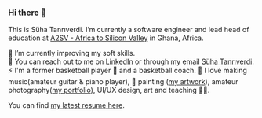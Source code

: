 ### Hi there 👋

This is Süha Tanrıverdi. I’m currently a software engineer and lead head of education at [A2SV - Africa to Silicon Valley](http://a2sv.org/) in Ghana, Africa.<br>

🌱 I’m currently improving my soft skills.<br>
💬 You can reach out to me on [LinkedIn](https://www.linkedin.com/in/shtanriverdi) or through my email [Süha Tanrıverdi](shtanriverdi@yahoo.com).<br>
⚡ I'm a former basketball player 🏀 and a basketball coach. 🎵 I love making music(amateur guitar & piano player), 🎨 painting ([my artwork](https://drive.google.com/file/d/1fL92lHD8P80B9UD7uAIjaSm03tQ9DpQv/view)), amateur photography([my portfolio](https://www.istockphoto.com/au/portfolio/melo_genesis)), UI/UX design, art and teaching 👨‍🏫.<br>

You can find [my latest resume here](https://docs.google.com/document/d/1ttzEYc4WCBCYw9ai5HJfP7vsWW0tQe9bPMnXWoaAimA/edit?usp=drive_link).

<!--
**shtanriverdi/shtanriverdi** is a ✨ _special_ ✨ repository because its `README.md` (this file) appears on your GitHub profile.

Here are some ideas to get you started:

- 🔭 I’m currently working on ...
- 🌱 I’m currently learning ...
- 👯 I’m looking to collaborate on ...
- 🤔 I’m looking for help with ...
- 💬 Ask me about ...
- 📫 How to reach me: ...
- 😄 Pronouns: ...
- ⚡ Fun fact: ...
-->
